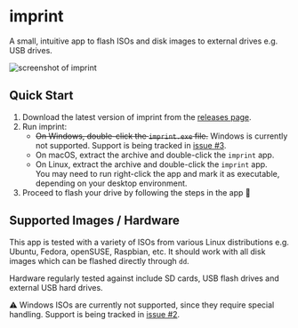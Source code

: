 # imprint

A small, intuitive app to flash ISOs and disk images to external drives e.g. USB drives.

![screenshot of imprint](https://f002.backblazeb2.com/file/retrixe-storage-public/imprint/imprint.png)

## Quick Start

1. Download the latest version of imprint from the [releases page](https://github.com/retrixe/imprint/releases).
2. Run imprint:
   - ~~On Windows, double-click the `imprint.exe` file.~~ Windows is currently not supported. Support is being tracked in [issue #3](https://github.com/retrixe/imprint/issues/3).
   - On macOS, extract the archive and double-click the `imprint` app.
   - On Linux, extract the archive and double-click the `imprint` app.\
     You may need to run right-click the app and mark it as executable, depending on your desktop environment.
3. Proceed to flash your drive by following the steps in the app 🎉

## Supported Images / Hardware

This app is tested with a variety of ISOs from various Linux distributions e.g. Ubuntu, Fedora, openSUSE, Raspbian, etc. It should work with all disk images which can be flashed directly through `dd`.

Hardware regularly tested against include SD cards, USB flash drives and external USB hard drives.

⚠️ Windows ISOs are currently not supported, since they require special handling. Support is being tracked in [issue #2](https://github.com/retrixe/imprint/issues/2).
